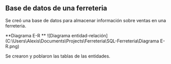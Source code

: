 ## Base de datos de una ferreteria

Se creó una base de datos para almacenar información sobre ventas en una ferreteria.

**Diagrama E-R **
![Diagrama entidad-relación](C:\Users\Alexis\Documents\Projects\Ferreteria\SQL-Ferreteria\Diagrama E-R.png)

Se crearon y poblaron las tablas de las entidades.
